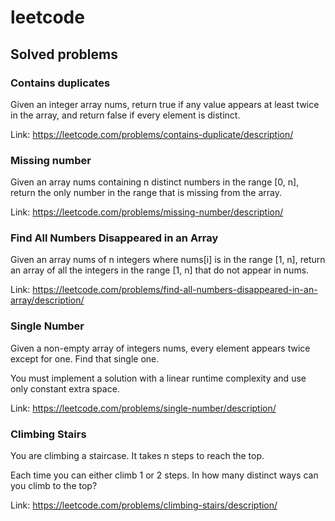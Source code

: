 # leetcode

## Solved problems

### Contains duplicates

Given an integer array nums, return true if any value appears at least
twice in the array, and return false if every element is distinct.

Link: <https://leetcode.com/problems/contains-duplicate/description/>

### Missing number

Given an array nums containing n distinct numbers in the range [0, n],
return the only number in the range that is missing from the array.

Link: <https://leetcode.com/problems/missing-number/description/>

### Find All Numbers Disappeared in an Array

Given an array nums of n integers where nums[i] is in the range [1, n],
return an array of all the integers in the range [1, n] that do not appear in nums.

Link: <https://leetcode.com/problems/find-all-numbers-disappeared-in-an-array/description/>

### Single Number

Given a non-empty array of integers nums, every element appears twice except for one.
Find that single one.

You must implement a solution with a linear runtime complexity and use only constant
extra space.

Link: <https://leetcode.com/problems/single-number/description/>

### Climbing Stairs

You are climbing a staircase. It takes n steps to reach the top.

Each time you can either climb 1 or 2 steps. In how many distinct ways can you climb to the top?

Link: <https://leetcode.com/problems/climbing-stairs/description/>
